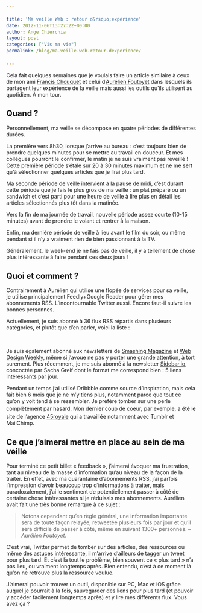 ```yaml
---

title: 'Ma veille Web : retour d&rsquo;expérience'
date: 2012-11-06T13:27:22+00:00
author: Ange Chierchia
layout: post
categories: ["Vis ma vie"]
permalink: /blog/ma-veille-web-retour-dexperience/

---
```

Cela fait quelques semaines que je voulais faire un article similaire à ceux de mon ami [Francis Chouquet](http://www.fran6art.com/la-vie-20/ma-veille-en-details-historique-et-outils-utilises/ "Retour d'expérience de Francis") et celui d&rsquo;[Aurélien Foutoyet](http://all-for-design.com/web-design/les-outils-de-ma-veille/ "La veille selon Aurélien Foutoyet") dans lesquels ils partagent leur expérience de la veille mais aussi les outils qu&rsquo;ils utilisent au quotidien. À mon tour.<!--more-->

## Quand ?

Personnellement, ma veille se décompose en quatre périodes de différentes durées.

La première vers 8h30, lorsque j&rsquo;arrive au bureau : c&rsquo;est toujours bien de prendre quelques minutes pour se mettre au travail en douceur. Et mes collègues pourront le confirmer, le matin je ne suis vraiment pas réveillé ! Cette première période s&rsquo;étale sur 20 à 30 minutes maximum et ne me sert qu&rsquo;à sélectionner quelques articles que je lirai plus tard.

Ma seconde période de veille intervient à la pause de midi, c&rsquo;est durant cette période que je fais le plus gros de ma veille : un plat préparé ou un sandwich et c&rsquo;est parti pour une heure de veille à lire plus en détail les articles sélectionnés plus tôt dans la matinée.

Vers la fin de ma journée de travail, nouvelle période assez courte (10-15 minutes) avant de prendre le volant et rentrer à la maison.

Enfin, ma dernière période de veille à lieu avant le film du soir, ou même pendant si il n&rsquo;y a vraiment rien de bien passionnant à la TV.

Généralement, le week-end je ne fais pas de veille, il y a tellement de chose plus intéressante à faire pendant ces deux jours !

## Quoi et comment ?

Contrairement à Aurélien qui utilise une flopée de services pour sa veille, je utilise principalement Feedly+Google Reader pour gérer mes abonnements RSS. L&rsquo;incontournable Twitter aussi. Encore faut-il suivre les bonnes personnes.

Actuellement, je suis abonné à 36 flux RSS répartis dans plusieurs catégories, et plutôt que d&rsquo;en parler, voici la liste :

[<img class="alignnone size-full wp-image-1532" title="Mes abonnements RSS" src="/contents/uploads/2012/10/Capture-d’écran-2012-10-30-à-20.45.51.png?fit=660%2C382" alt="" srcset="/contents/uploads/2012/10/Capture-d’écran-2012-10-30-à-20.45.51.png?w=969 969w, /contents/uploads/2012/10/Capture-d’écran-2012-10-30-à-20.45.51.png?resize=300%2C173 300w, /contents/uploads/2012/10/Capture-d’écran-2012-10-30-à-20.45.51.png?resize=500%2C289 500w" sizes="(max-width: 660px) 100vw, 660px" data-recalc-dims="1" />](/contents/uploads/2012/10/Capture-d’écran-2012-10-30-à-20.45.51.png)

Je suis également abonné aux newsletters de [Smashing Magazine](http://www.smashingmagazine.com/the-smashing-newsletter/) et [Web Design Weekly](http://web-design-weekly.com), même si j&rsquo;avoue ne pas y porter une grande attention, à tort surement. Plus récemment, je me suis abonné à la newsletter [Sidebar.io](http://sidebar.io "Sidebar.io"), concoctée par Sacha Greif dont le format me correspond bien : 5 liens intéressants par jour.

Pendant un temps j&rsquo;ai utilisé Dribbble comme source d&rsquo;inspiration, mais cela fait bien 6 mois que je ne m&rsquo;y tiens plus, notamment parce que tout ce qu&rsquo;on y voit tend à se ressembler. Je préfère tomber sur une perle complètement par hasard. Mon dernier coup de coeur,<span style="color: #333333; font-style: normal; line-height: 24px;"> </span><span style="color: #333333; font-style: normal; line-height: 24px;">par exemple,</span> a été le site de l&rsquo;agence [45royale](http://45royale.com) qui a travaillée notamment avec Tumblr et MailChimp.

## Ce que j&rsquo;aimerai mettre en place au sein de ma veille

Pour terminé ce petit billet &laquo;&nbsp;feedback&nbsp;&raquo;, j&rsquo;aimerai évoquer ma frustration, tant au niveau de la masse d&rsquo;information qu&rsquo;au niveau de la façon de la traiter. En effet, avec ma quarantaine d&rsquo;abonnements RSS, j&rsquo;ai parfois l&rsquo;impression d&rsquo;avoir beaucoup trop d&rsquo;informations à traiter, mais paradoxalement, j&rsquo;ai le sentiment de potentiellement passer à côté de certaine chose intéressantes si je réduisais mes abonnements. Aurélien avait fait une très bonne remarque à ce sujet :

> Notons cependant qu’en règle général, une information importante sera de toute façon relayée, retweetée plusieurs fois par jour et qu’il sera difficile de passer à côté, même en suivant 1300+ personnes. <cite>– Aurélien Foutoyet.</cite>

C&rsquo;est vrai, Twitter permet de tomber sur des articles, des ressources ou même des astuces intéressante, il m&rsquo;arrive d&rsquo;ailleurs de tagger un tweet pour plus tard. Et c&rsquo;est là tout le problème, bien souvent ce &laquo;&nbsp;plus tard&nbsp;&raquo; n&rsquo;a pas lieu, ou vraiment longtemps après. Bien entendu, c&rsquo;est à ce moment là qu&rsquo;on ne retrouve plus la ressource voulue.

J&rsquo;aimerai pouvoir trouver un outil, disponible sur PC, Mac et iOS grâce auquel je pourrait à la fois, sauvegarder des liens pour plus tard (et pouvoir y accéder facilement longtemps après) et y lire mes différents flux. Vous avez ça ?

&nbsp;
